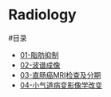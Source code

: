 # Radiology
#目录
- [01-脂肪抑制](01_mri01.md)
- [02-波谱成像](02_mri02.md)
- [03-直肠癌MRI检查及分期](03_mri03.md)
- [04-小气道病变影像学改变](04_CT01.md)
